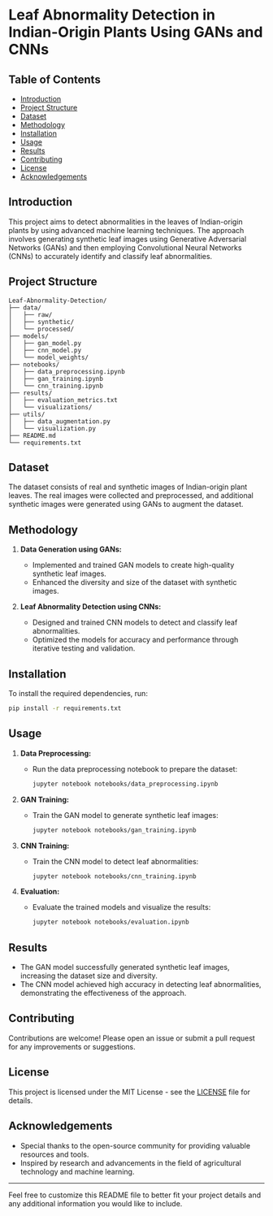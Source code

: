 

# Leaf Abnormality Detection in Indian-Origin Plants Using GANs and CNNs

## Table of Contents
- [Introduction](#introduction)
- [Project Structure](#project-structure)
- [Dataset](#dataset)
- [Methodology](#methodology)
- [Installation](#installation)
- [Usage](#usage)
- [Results](#results)
- [Contributing](#contributing)
- [License](#license)
- [Acknowledgements](#acknowledgements)

## Introduction
This project aims to detect abnormalities in the leaves of Indian-origin plants by using advanced machine learning techniques. The approach involves generating synthetic leaf images using Generative Adversarial Networks (GANs) and then employing Convolutional Neural Networks (CNNs) to accurately identify and classify leaf abnormalities.

## Project Structure
```
Leaf-Abnormality-Detection/
├── data/
│   ├── raw/
│   ├── synthetic/
│   └── processed/
├── models/
│   ├── gan_model.py
│   ├── cnn_model.py
│   └── model_weights/
├── notebooks/
│   ├── data_preprocessing.ipynb
│   ├── gan_training.ipynb
│   └── cnn_training.ipynb
├── results/
│   ├── evaluation_metrics.txt
│   └── visualizations/
├── utils/
│   ├── data_augmentation.py
│   └── visualization.py
├── README.md
└── requirements.txt
```

## Dataset
The dataset consists of real and synthetic images of Indian-origin plant leaves. The real images were collected and preprocessed, and additional synthetic images were generated using GANs to augment the dataset.

## Methodology
1. **Data Generation using GANs:**
   - Implemented and trained GAN models to create high-quality synthetic leaf images.
   - Enhanced the diversity and size of the dataset with synthetic images.

2. **Leaf Abnormality Detection using CNNs:**
   - Designed and trained CNN models to detect and classify leaf abnormalities.
   - Optimized the models for accuracy and performance through iterative testing and validation.

## Installation
To install the required dependencies, run:
```bash
pip install -r requirements.txt
```

## Usage
1. **Data Preprocessing:**
   - Run the data preprocessing notebook to prepare the dataset:
     ```bash
     jupyter notebook notebooks/data_preprocessing.ipynb
     ```

2. **GAN Training:**
   - Train the GAN model to generate synthetic leaf images:
     ```bash
     jupyter notebook notebooks/gan_training.ipynb
     ```

3. **CNN Training:**
   - Train the CNN model to detect leaf abnormalities:
     ```bash
     jupyter notebook notebooks/cnn_training.ipynb
     ```

4. **Evaluation:**
   - Evaluate the trained models and visualize the results:
     ```bash
     jupyter notebook notebooks/evaluation.ipynb
     ```

## Results
- The GAN model successfully generated synthetic leaf images, increasing the dataset size and diversity.
- The CNN model achieved high accuracy in detecting leaf abnormalities, demonstrating the effectiveness of the approach.

## Contributing
Contributions are welcome! Please open an issue or submit a pull request for any improvements or suggestions.

## License
This project is licensed under the MIT License - see the [LICENSE](LICENSE) file for details.

## Acknowledgements
- Special thanks to the open-source community for providing valuable resources and tools.
- Inspired by research and advancements in the field of agricultural technology and machine learning.

---

Feel free to customize this README file to better fit your project details and any additional information you would like to include.

